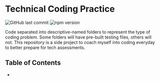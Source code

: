 # Technical Coding Practice

![GitHub last commit](https://img.shields.io/github/last-commit/salpharre/technical-coding-practice) ![npm version](https://badge.fury.io/js/inquirer.svg)

Code separated into descriptive-named folders to represent the type of coding problem. Some folders will have pre-built testing files, others will not. This repository is a side project to coach myself into coding everyday to better prepare for tech assessments.

## Table of Contents

* 
